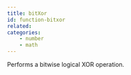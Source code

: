```yaml
---
title: bitXor
id: function-bitxor
related:
categories:
    - number
    - math
---
```


Performs a bitwise logical XOR operation.